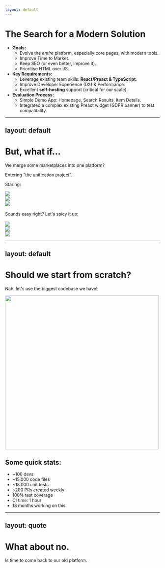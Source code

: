 ```yaml
---
layout: default
---
```

# The Search for a Modern Solution

* **Goals:** 
  * Evolve the *entire* platform, especially core pages, with modern tools.
  * Improve Time to Market.
  * Keep SEO (or even better, improve it).
  * Prioritise HTML over JS.
* **Key Requirements:**
    * Leverage existing team skills: **React/Preact & TypeScript**.
    * Improve Developer Experience (DX) & Performance.
    * Excellent **self-hosting** support (critical for our scale).
* **Evaluation Process:**
    * Simple Demo App: Homepage, Search Results, Item Details.
    * Integrated a complex existing Preact widget (GDPR banner) to test compatibility. 

---
layout: default
---

# But,  what if...

We merge some marketplaces into one platform?

Entering "the unification project".

Staring:

<div class="flex flex-wrap w-full">
  <div v-click class="w-1/3 p-2 flex justify-center">
    <img src="/logo-leboncoin.svg" class="w-full max-w-xs" />
  </div>
  <div v-click class="w-1/3 p-2 flex justify-center">
    <img src="/logo-milanuncios.svg" class="w-full max-w-xs" />
  </div>
  <div v-click class="w-1/3 p-2 flex justify-center">
    <img src="/logo-kleinanzeigen-horizontal.svg" class="w-full max-w-xs" />
  </div>
</div>
<br>
<div v-click>
Sounds easy right? Let's spicy it up:
</div>
<br>
<div class="flex flex-wrap w-full">
  <div v-click class="w-1/3 p-2 flex justify-center">
    <img src="/logo-subito.svg" class="w-full max-w-xs" />
  </div>
  <div v-click class="w-1/3 p-2 flex justify-center">
    <img src="/logo-marktplaats.svg" class="w-full max-w-xs" />
  </div>
  <div v-click class="w-1/3 p-2 flex justify-center">
    <img src="/logo-2dehands.svg" class="w-full max-w-xs" />
  </div>
</div>


---
layout: default
---

# Should we start from scratch?

Nah, let's use the biggest codebase we have!

<div class="flex flex-wrap w-full">
  <img src="/polaris.png" width="500px">
  <div class="pl-8">
    <h2>Some quick stats:</h2>
    <ul>
      <li>~100 devs</li>
      <li>~15.000 code files</li>
      <li>~18.000 unit tests</li>
      <li>~200 PRs created weekly</li>
      <li>100% test coverage</li>
      <li>CI time: 1 hour</li>
      <li>18 months working on this</li>
    </ul>
  </div>
</div>

---
layout: quote
---

# What about no.

<div v-click>
  Is time to come back to our old platform.
</div>